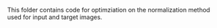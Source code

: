 This folder contains code for optimziation on the normalization method used for input and target images.